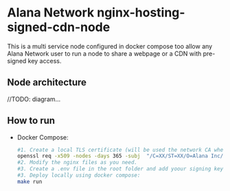 # Alana Network nginx-hosting-signed-cdn-node

This is a multi service node configured in docker compose too allow any Alana Network user to run a node to share a webpage or a CDN with pre-signed key access.

## Node architecture

//TODO: diagram...

## How to run 

- Docker Compose: 

  ```sh
  #1. Create a local TLS certificate (will be used the network CA when available):
  openssl req -x509 -nodes -days 365 -subj  "/C=XX/ST=XX/O=Alana Inc/CN=*.alananetwork.private" -newkey rsa:2048 -keyout alananetwork.private.key -out alananetwork.private.crt
  #2. Modify the nginx files as you need.
  #3. Create a .env file in the root folder and add yoour signing key if you need it: KEY="xxxx"
  #3. Deploy locally using docker compose:
  make run
  ```
